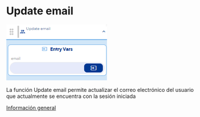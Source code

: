 # Update email

![](../../../../.gitbook/assets/image%20%28611%29.png)

La función Update email permite actualizar el correo electrónico del usuario que actualmente se encuentra con la sesión iniciada

[Información general](https://docs.apphive.io/reference/funciones/informacion-general-de-las-funciones) 

